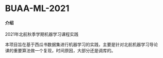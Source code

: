 # BUAA-ML-2021

#### 介绍
2021年北航秋季学期机器学习课程实践

本项目旨在基于西瓜书数据集进行机器学习的实践，主要是针对北航机器学习导论课的重要算法做一个复现，时间原因，大部分还是调库的。
